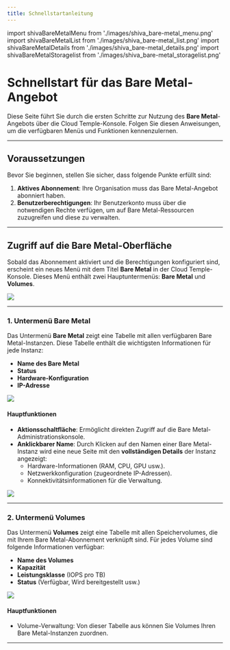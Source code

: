 ```yaml
---
title: Schnellstartanleitung
---
```

import shivaBareMetalMenu from './images/shiva_bare-metal_menu.png'
import shivaBareMetalList from './images/shiva_bare-metal_list.png'
import shivaBareMetalDetails from './images/shiva_bare-metal_details.png'
import shivaBareMetalStoragelist from './images/shiva_bare-metal_storagelist.png'

# Schnellstart für das Bare Metal-Angebot

Diese Seite führt Sie durch die ersten Schritte zur Nutzung des **Bare Metal**-Angebots über die Cloud Temple-Konsole. Folgen Sie diesen Anweisungen, um die verfügbaren Menüs und Funktionen kennenzulernen.

---

## Voraussetzungen

Bevor Sie beginnen, stellen Sie sicher, dass folgende Punkte erfüllt sind:

1. **Aktives Abonnement**: Ihre Organisation muss das Bare Metal-Angebot abonniert haben.
2. **Benutzerberechtigungen**: Ihr Benutzerkonto muss über die notwendigen Rechte verfügen, um auf Bare Metal-Ressourcen zuzugreifen und diese zu verwalten.

---

## Zugriff auf die Bare Metal-Oberfläche

Sobald das Abonnement aktiviert und die Berechtigungen konfiguriert sind, erscheint ein neues Menü mit dem Titel **Bare Metal** in der Cloud Temple-Konsole. Dieses Menü enthält zwei Hauptuntermenüs: **Bare Metal** und **Volumes**.

<img src={shivaBareMetalMenu} />

---

### 1. Untermenü **Bare Metal**

Das Untermenü **Bare Metal** zeigt eine Tabelle mit allen verfügbaren Bare Metal-Instanzen. Diese Tabelle enthält die wichtigsten Informationen für jede Instanz:

- **Name des Bare Metal**
- **Status**
- **Hardware-Konfiguration**
- **IP-Adresse**

<img src={shivaBareMetalList} />

#### Hauptfunktionen

- **Aktionsschaltfläche**: Ermöglicht direkten Zugriff auf die Bare Metal-Administrationskonsole.
- **Anklickbarer Name**: Durch Klicken auf den Namen einer Bare Metal-Instanz wird eine neue Seite mit den **vollständigen Details** der Instanz angezeigt:
  - Hardware-Informationen (RAM, CPU, GPU usw.).
  - Netzwerkkonfiguration (zugeordnete IP-Adressen).
  - Konnektivitätsinformationen für die Verwaltung.

<img src={shivaBareMetalDetails} />

---

### 2. Untermenü **Volumes**

Das Untermenü **Volumes** zeigt eine Tabelle mit allen Speichervolumes, die mit Ihrem Bare Metal-Abonnement verknüpft sind. Für jedes Volume sind folgende Informationen verfügbar:

- **Name des Volumes**
- **Kapazität**
- **Leistungsklasse** (IOPS pro TB)
- **Status** (Verfügbar, Wird bereitgestellt usw.)

<img src={shivaBareMetalStoragelist} />

#### Hauptfunktionen

- Volume-Verwaltung: Von dieser Tabelle aus können Sie Volumes Ihren Bare Metal-Instanzen zuordnen.

---
